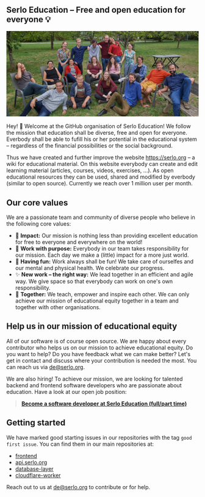 ## Serlo Education – Free and open education for everyone 💡

![The team of Serlo Education e.V.](https://raw.githubusercontent.com/serlo/.github/main/assets/serlo-team.jpg)

Hey! 👋 Welcome at the GitHub organisation of Serlo Education! We follow the
mission that education shall be diverse, free and open for everyone. Everbody
shall be able to fufill his or her potential in the educational system –
regardless of the financial possibilities or the social background.

Thus we have created and further improve the website https://serlo.org – a wiki
for educational material. On this website everybody can create and edit learning
material (articles, courses, videos, exercises, ...). As open educational
resources they can be used, shared and modified by everbody (similar to open
source). Currently we reach over 1 million user per month.

## Our core values

We are a passionate team and community of diverse people who believe in the
following core values:

- 🚀 **Impact:** Our mission is nothing less than providing excellent education
  for free to everyone and everywhere on the world!
- 🥰 **Work with purpose:** Everybody in our team takes responsibility for our
  mission. Each day we make a (little) impact for a more just world.
- 🎉 **Having fun:** Work always shall be fun! We take care of ourselfes and our
  mental and physical health. We celebrate our progress.
- ✨ **New work – the right way:** We lead together in an efficient and agile
  way. We give space so that everybody can work on one's own responsibility.
- 🤝 **Together:** We teach, empower and inspire each other. We can only achieve
  our mission of educational equity together in a team and together with other
  organisations.

## Help us in our mission of educational equity

All of our software is of course open source. We are happy about every
contributor who helps us on our mission to achieve educational equity. Do you
want to help? Do you have feedback what we can make better? Let's get in contact
and discuss where your contribution is needed the most. You can reach us via
[de@serlo.org](mailto:de@serlo.org).

We are also hiring! To achieve our mission, we are looking for talented backend
and frontend software developers who are passionate about education. Have a look
at our open job position:

> [**Become a software developer at Serlo Education (full/part time)**](https://serlo.jobs.personio.de/job/779143)

## Getting started

We have marked good starting issues in our repositories with the tag
`good first issue`. You can find them in our main repositories at:

- [frontend](https://github.com/serlo/frontend/issues?q=is%3Aissue+is%3Aopen+label%3A%22good+first+issue%22)
- [api.serlo.org](https://github.com/serlo/api.serlo.org/issues?q=is%3Aissue+is%3Aopen+label%3A%22good+first+issue%22)
- [database-layer](https://github.com/serlo/serlo.org-database-layer/issues?q=is%3Aissue+is%3Aopen+label%3A%22good+first+issue%22)
- [cloudflare-worker](https://github.com/serlo/serlo.org-cloudflare-worker/issues?q=is%3Aissue+is%3Aopen+label%3A%22good+first+issue%22)

Reach out to us at [de@serlo.org](mailto:de@serlo.org) to contribute or for
help.
